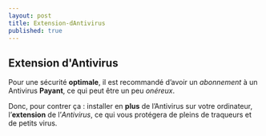 ```yaml
---
layout: post
title: Extension-dAntivirus
published: true
---
```


## Extension d'Antivirus

Pour une sécurité **optimale**, il est recommandé d’avoir un *abonnement* à un Antivirus **Payant**, ce qui peut être un peu *onéreux*.  

Donc, pour contrer ça : installer en **plus** de l’Antivirus sur votre ordinateur, l’**extension** de l’*Antivirus*, ce qui vous protégera de pleins de traqueurs et de petits virus.
